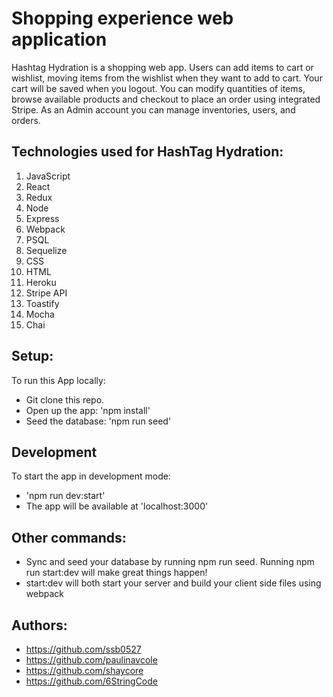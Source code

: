 # Shopping experience web application
Hashtag Hydration is a shopping web app. Users can add items to cart or wishlist, moving items from the wishlist when they want to add to cart. Your cart will be saved when you logout. You can modify quantities of items, browse available products and checkout to place an order using integrated Stripe. As an Admin account you can manage inventories, users, and orders. 

## Technologies used for HashTag Hydration:
1. JavaScript
2. React
3. Redux
4. Node
5. Express
6. Webpack
7. PSQL
8. Sequelize
9. CSS
10. HTML
11. Heroku
12. Stripe API
13. Toastify
14. Mocha
15. Chai

## Setup:
To run this App locally:

- Git clone this repo.
- Open up the app: 'npm install'
- Seed the database: 'npm run seed'

## Development
To start the app in development mode:

- 'npm run dev:start'
- The app will be available at 'localhost:3000'

## Other commands:

- Sync and seed your database by running npm run seed. Running npm run start:dev will make great things happen!
- start:dev will both start your server and build your client side files using webpack

## Authors:
- https://github.com/ssb0527 
- https://github.com/paulinavcole  
- https://github.com/shaycore 
- https://github.com/6StringCode 

